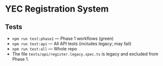 # YEC Registration System

## Tests

- `npm run test:phase1` — Phase 1 workflows (green)
- `npm run test:api` — All API tests (includes legacy; may fail)
- `npm run test:all` — Whole repo
- The file `tests/api/register.legacy.spec.ts` is legacy and excluded from Phase 1.
